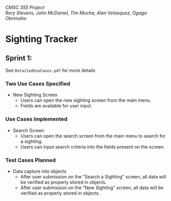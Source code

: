 _CMSC 355 Project \
Rory Stevens, John McDaniel, Tim Mucha, Alan Velasquez, Ogaga Obrimaho_

# Sighting Tracker

## Sprint 1: 
See `DetailedUseCases.pdf` for more details

### Two Use Cases Specified
* New Sighting Screen
  * Users can open the new sighting screen from the main menu.
  * Fields are available for user input.
### Use Cases Implemented
* Search Screen
  * Users can open the search screen from the main menu to search for a sighting.
  * Users can input search criteria into the fields present on the screen.
### Test Cases Planned
* Data capture into objects
  * After user submission on the "Search a Sighting" screen, all data will be verified as properly stored in objects.
  * After user submission on the "New Sighting" screen, all data will be verified as properly stored in objects.
